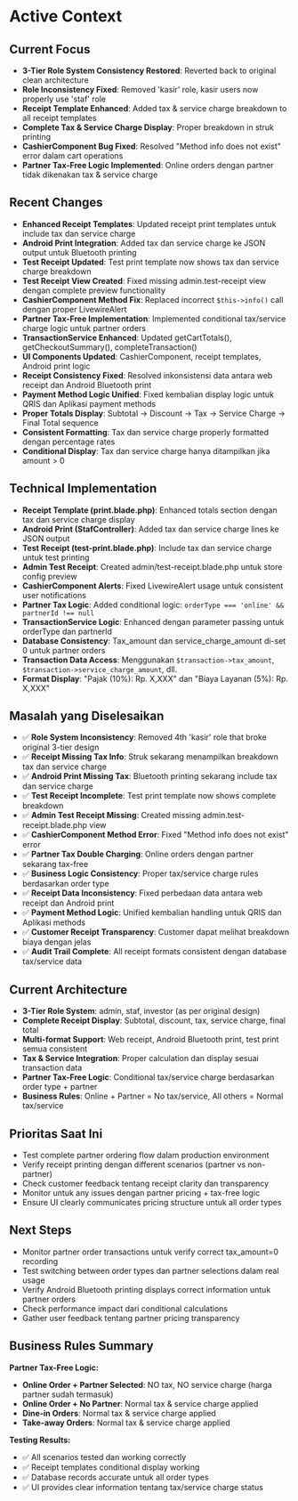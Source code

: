 # Active Context

## Current Focus
- **3-Tier Role System Consistency Restored**: Reverted back to original clean architecture
- **Role Inconsistency Fixed**: Removed 'kasir' role, kasir users now properly use 'staf' role
- **Receipt Template Enhanced**: Added tax & service charge breakdown to all receipt templates
- **Complete Tax & Service Charge Display**: Proper breakdown in struk printing
- **CashierComponent Bug Fixed**: Resolved "Method info does not exist" error dalam cart operations
- **Partner Tax-Free Logic Implemented**: Online orders dengan partner tidak dikenakan tax & service charge

## Recent Changes
- **Enhanced Receipt Templates**: Updated receipt print templates untuk include tax dan service charge
- **Android Print Integration**: Added tax dan service charge ke JSON output untuk Bluetooth printing
- **Test Receipt Updated**: Test print template now shows tax dan service charge breakdown
- **Test Receipt View Created**: Fixed missing admin.test-receipt view dengan complete preview functionality
- **CashierComponent Method Fix**: Replaced incorrect `$this->info()` call dengan proper LivewireAlert
- **Partner Tax-Free Implementation**: Implemented conditional tax/service charge logic untuk partner orders
- **TransactionService Enhanced**: Updated getCartTotals(), getCheckoutSummary(), completeTransaction()
- **UI Components Updated**: CashierComponent, receipt templates, Android print logic
- **Receipt Consistency Fixed**: Resolved inkonsistensi data antara web receipt dan Android Bluetooth print
- **Payment Method Logic Unified**: Fixed kembalian display logic untuk QRIS dan Aplikasi payment methods
- **Proper Totals Display**: Subtotal → Discount → Tax → Service Charge → Final Total sequence
- **Consistent Formatting**: Tax dan service charge properly formatted dengan percentage rates
- **Conditional Display**: Tax dan service charge hanya ditampilkan jika amount > 0

## Technical Implementation
- **Receipt Template (print.blade.php)**: Enhanced totals section dengan tax dan service charge display
- **Android Print (StafController)**: Added tax dan service charge lines ke JSON output
- **Test Receipt (test-print.blade.php)**: Include tax dan service charge untuk test printing
- **Admin Test Receipt**: Created admin/test-receipt.blade.php untuk store config preview
- **CashierComponent Alerts**: Fixed LivewireAlert usage untuk consistent user notifications
- **Partner Tax Logic**: Added conditional logic: `orderType === 'online' && partnerId !== null`
- **TransactionService Logic**: Enhanced dengan parameter passing untuk orderType dan partnerId
- **Database Consistency**: Tax_amount dan service_charge_amount di-set 0 untuk partner orders
- **Transaction Data Access**: Menggunakan `$transaction->tax_amount`, `$transaction->service_charge_amount`, dll.
- **Format Display**: "Pajak (10%): Rp. X,XXX" dan "Biaya Layanan (5%): Rp. X,XXX"

## Masalah yang Diselesaikan
- ✅ **Role System Inconsistency**: Removed 4th 'kasir' role that broke original 3-tier design
- ✅ **Receipt Missing Tax Info**: Struk sekarang menampilkan breakdown tax dan service charge
- ✅ **Android Print Missing Tax**: Bluetooth printing sekarang include tax dan service charge
- ✅ **Test Receipt Incomplete**: Test print template now shows complete breakdown
- ✅ **Admin Test Receipt Missing**: Created missing admin.test-receipt.blade.php view
- ✅ **CashierComponent Method Error**: Fixed "Method info does not exist" error
- ✅ **Partner Tax Double Charging**: Online orders dengan partner sekarang tax-free
- ✅ **Business Logic Consistency**: Proper tax/service charge rules berdasarkan order type
- ✅ **Receipt Data Inconsistency**: Fixed perbedaan data antara web receipt dan Android print
- ✅ **Payment Method Logic**: Unified kembalian handling untuk QRIS dan Aplikasi methods
- ✅ **Customer Receipt Transparency**: Customer dapat melihat breakdown biaya dengan jelas
- ✅ **Audit Trail Complete**: All receipt formats consistent dengan database tax/service data

## Current Architecture
- **3-Tier Role System**: admin, staf, investor (as per original design)
- **Complete Receipt Display**: Subtotal, discount, tax, service charge, final total
- **Multi-format Support**: Web receipt, Android Bluetooth print, test print semua consistent
- **Tax & Service Integration**: Proper calculation dan display sesuai transaction data
- **Partner Tax-Free Logic**: Conditional tax/service charge berdasarkan order type + partner
- **Business Rules**: Online + Partner = No tax/service, All others = Normal tax/service

## Prioritas Saat Ini
- Test complete partner ordering flow dalam production environment
- Verify receipt printing dengan different scenarios (partner vs non-partner)
- Check customer feedback tentang receipt clarity dan transparency
- Monitor untuk any issues dengan partner pricing + tax-free logic
- Ensure UI clearly communicates pricing structure untuk all order types

## Next Steps
- Monitor partner order transactions untuk verify correct tax_amount=0 recording
- Test switching between order types dan partner selections dalam real usage
- Verify Android Bluetooth printing displays correct information untuk partner orders
- Check performance impact dari conditional calculations
- Gather user feedback tentang partner pricing transparency

## Business Rules Summary
**Partner Tax-Free Logic:**
- **Online Order + Partner Selected**: NO tax, NO service charge (harga partner sudah termasuk)
- **Online Order + No Partner**: Normal tax & service charge applied
- **Dine-in Orders**: Normal tax & service charge applied
- **Take-away Orders**: Normal tax & service charge applied

**Testing Results:**
- ✅ All scenarios tested dan working correctly
- ✅ Receipt templates conditional display working
- ✅ Database records accurate untuk all order types
- ✅ UI provides clear information tentang tax/service charge status 